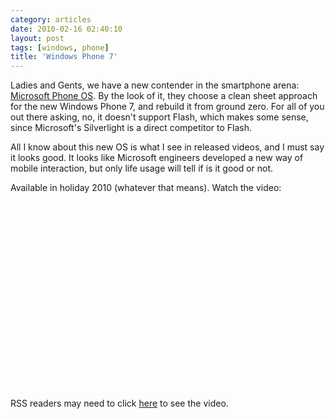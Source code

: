 ```yaml
---
category: articles
date: 2010-02-16 02:40:10
layout: post
tags: [windows, phone]
title: 'Windows Phone 7'
---
```


<p>Ladies and Gents, we have a new contender in the smartphone arena: <a href="http://www.windowsphone7series.com/">Microsoft Phone OS</a>. By the look of it, they choose a clean sheet approach for the new Windows Phone 7, and rebuild it from ground zero. For all of you out there asking, no, it doesn't support Flash, which makes some sense, since Microsoft's Silverlight is a direct competitor to Flash.</p>

<p>All I know about this new OS is what I see in released videos, and I must say it looks good. It looks like Microsoft engineers developed a new way of mobile interaction, but only life usage will tell if is it good or not.</p>

<p>Available in holiday 2010 (whatever that means). Watch the video:</p>

<iframe title="Windows Phone 7" width="480" height="300" data-src="//www.youtube.com/embed/MdDAeyy1H0A" frameborder="0" allowfullscreen></iframe>

<p>RSS readers may need to click <a href="//joaobordalo.com/articles/2010/02/16/windows-phone-7">here</a> to see the video.</p>
